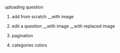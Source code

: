 uploading question
1. add from scratch
__with image

2. edit a question
__with image
__with replaced image

3. pagination

4. categories colors 